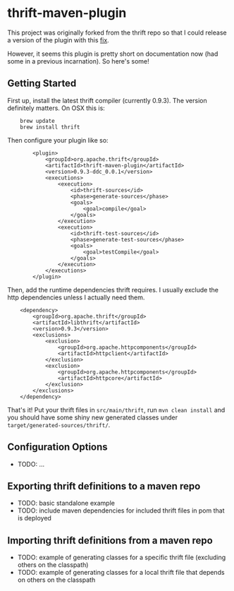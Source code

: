 thrift-maven-plugin
===================

This project was originally forked from the thrift repo so that I could release
a version of the plugin with this
[fix](https://issues.apache.org/jira/browse/THRIFT-3419).

However, it seems this plugin is pretty short on documentation now (had some in
a previous incarnation). So here's some!

Getting Started
---------------

First up, install the latest thrift compiler (currently 0.9.3). The version
definitely matters. On OSX this is:

        brew update
        brew install thrift

Then configure your plugin like so:


            <plugin>
                <groupId>org.apache.thrift</groupId>
                <artifactId>thrift-maven-plugin</artifactId>
                <version>0.9.3-ddc_0.0.1</version>
                <executions>
                    <execution>
                        <id>thrift-sources</id>
                        <phase>generate-sources</phase>
                        <goals>
                            <goal>compile</goal>
                        </goals>
                    </execution>
                    <execution>
                        <id>thrift-test-sources</id>
                        <phase>generate-test-sources</phase>
                        <goals>
                            <goal>testCompile</goal>
                        </goals>
                    </execution>
                </executions>
            </plugin>

Then, add the runtime dependencies thrift requires. I usually exclude the http
dependencies unless I actually need them.

        <dependency>
            <groupId>org.apache.thrift</groupId>
            <artifactId>libthrift</artifactId>
            <version>0.9.3</version>
            <exclusions>
                <exclusion>
                    <groupId>org.apache.httpcomponents</groupId>
                    <artifactId>httpclient</artifactId>
                </exclusion>
                <exclusion>
                    <groupId>org.apache.httpcomponents</groupId>
                    <artifactId>httpcore</artifactId>
                </exclusion>
            </exclusions>
        </dependency>

That's it! Put your thrift files in `src/main/thrift`, run `mvn clean install`
and you should have some shiny new generated classes under
`target/generated-sources/thrift/`.

Configuration Options
---------------------

* TODO: ...

Exporting thrift definitions to a maven repo
--------------------------------------------

* TODO: basic standalone example
* TODO: include maven dependencies for included thrift files in pom that is deployed

Importing thrift definitions from a maven repo
----------------------------------------------

* TODO: example of generating classes for a specific thrift file (excluding others on the classpath)
* TODO: example of generating classes for a local thrift file that depends on others on the classpath

